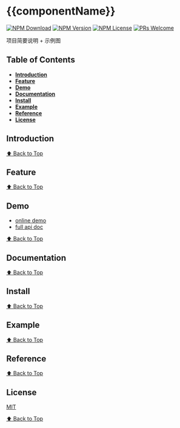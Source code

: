 # {{componentName}}

[![NPM Download](https://img.shields.io/npm/dm/@femessage/{{componentName}}.svg)](https://www.npmjs.com/package/@femessage/{{componentName}})
[![NPM Version](https://img.shields.io/npm/v/@femessage/{{componentName}}.svg)](https://www.npmjs.com/package/@femessage/{{componentName}})
[![NPM License](https://img.shields.io/npm/l/@femessage/{{componentName}}.svg)](https://github.com/FEMessage/{{componentName}}/blob/master/LICENSE)
[![PRs Welcome](https://img.shields.io/badge/PRs-welcome-brightgreen.svg)](https://github.com/FEMessage/{{componentName}}/pulls)

项目简要说明 + 示例图

## Table of Contents

- **[Introduction](#introduction)**
- **[Feature](#feature)**
- **[Demo](#demo)**
- **[Documentation](#documentation)**
- **[Install](#install)**
- **[Example](#example)**
- **[Reference](#reference)**
- **[License](#license)**

## Introduction

[⬆ Back to Top](#table-of-contents)

## Feature

[⬆ Back to Top](#table-of-contents)

## Demo

* [online demo](https://femessage.github.io/{{componentName}}/storybook/)
* [full api doc](https://femessage.github.io/{{componentName}}/)

[⬆ Back to Top](#table-of-contents)

## Documentation

[⬆ Back to Top](#table-of-contents)

## Install

[⬆ Back to Top](#table-of-contents)

## Example

[⬆ Back to Top](#table-of-contents)

## Reference

[⬆ Back to Top](#table-of-contents)

## License

[MIT](./LICENSE)

[⬆ Back to Top](#table-of-contents)
